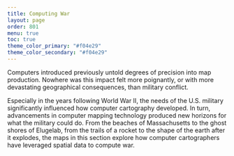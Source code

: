 ```yaml
---
title: Computing War
layout: page
order: 801
menu: true
toc: true
theme_color_primary: "#f04e29"
theme_color_secondary: "#f04e29"
---
```


<span class="body-large">Computers introduced previously untold degrees of precision into map production. Nowhere was this impact felt more poignantly, or with more devastating geographical consequences, than military conflict.</span>

Especially in the years following World War II, the needs of the U.S. military significantly influenced how computer cartography developed. In turn, advancements in computer mapping technology produced new horizons for what the military could do. From the beaches of Massachusetts to the ghost shores of Elugelab, from the trails of a rocket to the shape of the earth after it explodes, the maps in this section explore how computer cartographers have leveraged spatial data to compute war.